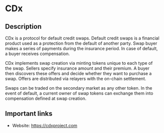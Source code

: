 # CDx

## Description

CDx is a protocol for default credit swaps. Default credit swaps is a financial product used as a protection from the default of another party. Swap buyer makes a series of payments during the insurance period. In case of default, a buyer receives compensation.

CDx implements swap creation via minting tokens unique to each type of the swap. Sellers specify insurance amount and their premium. A buyer then discovers these offers and decide whether they want to purchase a swap. Offers are distributed via relayers with the on-chain settlement.

Swaps can be traded on the secondary market as any other token. In the event of default, a current owner of swap tokens can exchange them into compensation defined at swap creation.

## Important links

* Website: https://cdxproject.com
